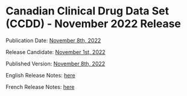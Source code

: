 # Canadian Clinical Drug Data Set (CCDD) - November 2022 Release

Publication Date: [November 8th, 2022](https://tgateway.infoway-inforoute.ca/ccdd.html?id=2.16.840.1.113883.2.20.6.1&versionid=20221108)

Release Candidate: [November 1st, 2022](https://github.com/hres/formulary/tree/folder_reorg/releases/20221101)

Published Version: [November 8th, 2022](https://tgateway.infoway-inforoute.ca/ccdd.html?id=2.16.840.1.113883.2.20.6.1&versionid=20221108)

English Release Notes: [here](https://infoscribe.infoway-inforoute.ca/display/CCDD/20221108)

French Release Notes: [here](https://infoscribe.infoway-inforoute.ca/display/RCM/20221108)